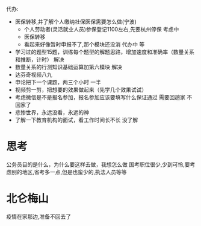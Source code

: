 代办:
+ 医保转移,并了解个人缴纳社保医保需要怎么做(宁波)
  + 个人劳动者(灵活就业人员)参保登记1100左右,先要杭州停保 考虑中
  + 医保转移
  + 看起来好像暂时申报不了,那个模块还没消 代办中  等
+ 学习过的题型15题，训练每个题型的解题思路，增加速度和准确率（数量关系和推断，计时）  解决
+ 数量关系的行测知识基础运算加第六模块  解决
+ 达芬奇视频八九  
+ 申论把下一个课题，两三个小时 一半
+ 视频剪一剪，把想要的效果做起来（先学几个效果试试） 
+ 考虑微信是不是报名参加，报名参加应该要填写什么保证通过 需要回趟家 不回家了
+ 悲惨世界，永远没看，永远的神
+ 了解一下教育机构的面试，看工作时间长不长  没了解


# 思考
公务员目的是什么，为什么要这样去做，我想怎么做
国考职位很少,少到可怜,要考虑别的地区,省考多一点,但是也蛮少的,执法人员等等

# 北仑梅山
疫情在家那边,准备不回去了